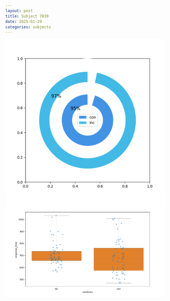 ```yaml
---
layout: post
title: Subject 7039
date: 2025-01-29
categories: subjects
---
```


![](data/7039/run-9/7039_accuracy_by_condition.png)
![](data/7039/run-9/7039_rt.png)
